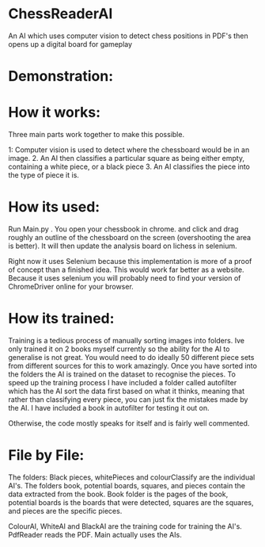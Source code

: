 # ChessReaderAI
An AI which uses computer vision to detect chess positions in PDF's then opens up a digital board for gameplay

# Demonstration:


# How it works:

Three main parts work together to make this possible.

1: Computer vision is used to detect where the chessboard would be in an image.
2. An AI then classifies a particular square as being either empty, containing a white piece, or a black piece
3. An AI classifies the piece into the type of piece it is.

# How its used:

Run Main.py . You open your chessbook in chrome. and click and drag roughly an outline of the chessboard on the screen (overshooting the area is better). It will then update the analysis board on lichess in selenium.

Right now it uses Selenium because this implementation is more of a proof of concept than a finished idea. This would work far better as a website. Because it uses selenium you will probably need to find your version of ChromeDriver online for your browser.



# How its trained:

Training is a tedious process of manually sorting images into folders. Ive only trained it on 2 books myself currently so the ability for the AI to generalise is not great. You would need to do ideally 50 different piece sets from different sources for this to work amazingly. Once you have sorted into the folders the AI is trained on the dataset to recognise the pieces. To speed up the training process I have included a folder called autofilter which has the AI sort the data first based on what it thinks, meaning that rather than classifying every piece, you can just fix the mistakes made by the AI. I have included a book in autofilter for testing it out on. 

Otherwise, the code mostly speaks for itself and is fairly well commented. 

# File by File:
The folders: Black pieces, whitePieces and colourClassify are the individual AI's. The folders book, potential boards, squares, and pieces contain the data extracted from the book. Book folder is the pages of the book, potential boards is the boards that were detected, squares are the squares, and pieces are the specific pieces.

ColourAI, WhiteAI and BlackAI are the training code for training the AI's. PdfReader reads the PDF. Main actually uses the AIs. 
